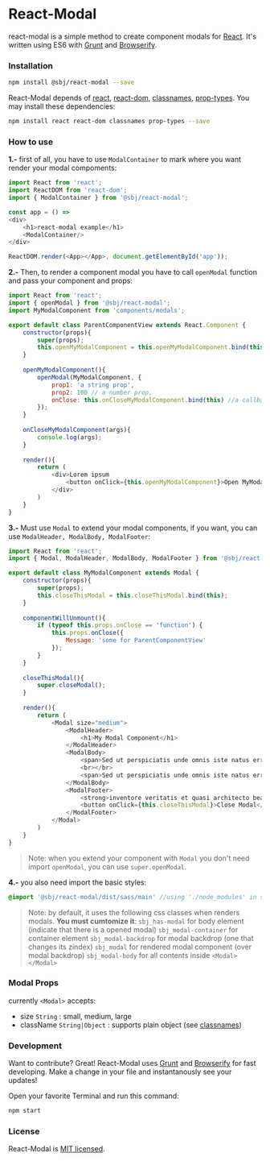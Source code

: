 # React-Modal
react-modal is a simple method to create component modals for [React](https://github.com/facebook/react). It's written using ES6 with  [Grunt](https://gruntjs.com/) and [Browserify](http://browserify.org/).

### Installation
```sh
npm install @sbj/react-modal --save
```
React-Modal depends of [react](https://github.com/facebook/react), [react-dom](https://github.com/facebook/react/tree/master/packages/react-dom), [classnames](https://github.com/JedWatson/classnames), [prop-types](https://github.com/facebook/prop-types). You may install these dependencies:
```sh
npm install react react-dom classnames prop-types --save
```
### How to use
**1.-** first of all, you have to use `ModalContainer` to mark where you want render your modal compoments:
```JavaScript
import React from 'react';
import ReactDOM from 'react-dom';
import { ModalContainer } from '@sbj/react-modal';

const app = () => 
<div>
    <h1>react-modal example</h1>
    <ModalContainer/>
</div>

ReactDOM.render(<App></App>, document.getElementById('app'));
```

**2.-** Then, to render a component modal you have to call `openModal` function and pass your component and props:
```JavaScript
import React from 'react';
import { openModal } from '@sbj/react-modal';
import MyModalComponent from 'components/modals';

export default class ParentComponentView extends React.Component {
    constructor(props){
        super(props);
        this.openMyModalComponent = this.openMyModalComponent.bind(this);
    }
    
    openMyModalComponent(){
        openModal(MyModalComponent, {
            prop1: 'a string prop',
            prop2: 100 // a number prop,
            onClose: this.onCloseMyModalComponent.bind(this) //a callback
        });
    }
    
    onCloseMyModalComponent(args){
        console.log(args);
    }
    
    render(){
        return (
            <div>Lorem ipsum
                <button onClick={this.openMyModalComponent}>Open MyModalComponent modal</button>
            </div>
        )
    }
}
```
**3.-** Must use `Modal` to extend your modal components, if you want, you can use `ModalHeader, ModalBody, ModalFooter`:
```JavaScript
import React from 'react';
import { Modal, ModalHeader, ModalBody, ModalFooter } from '@sbj/react-modal';

export default class MyModalComponent extends Modal {
    constructor(props){
        super(props);
        this.closeThisModal = this.closeThisModal.bind(this);
    }
    
    componentWillUnmount(){
        if (typeof this.props.onClose == 'function') {
            this.props.onClose({
                Message: 'some for ParentComponentView'
            });
        }
    }
    
    closeThisModal(){
        super.closeModal();
    }
    
    render(){
        return (
            <Modal size="medium">
                <ModalHeader>
                    <h1>My Modal Component</h1>
                </ModalHeader>
                <ModalBody>
                    <span>Sed ut perspiciatis unde omnis iste natus error sit voluptatem accusantium doloremque laudantium, totam rem aperiam, eaque ipsa quae ab illo inventore veritatis et quasi architecto beatae vitae dicta sunt explicabo.</span>
                    <br></br>
                    <span>Sed ut perspiciatis unde omnis iste natus error sit voluptatem accusantium doloremque laudantium, totam rem aperiam, eaque ipsa quae ab illo inventore veritatis et quasi architecto beatae vitae dicta sunt explicabo.</span>
                </ModalBody>
                <ModalFooter>
                    <strong>inventore veritatis et quasi architecto beatae vitae dicta sunt explicabo</strong>
                    <button onClick={this.closeThisModal}>Close Modal</button>
                </ModalFooter>
            </Modal>
        )
    }
}
```
>Note:
>when you extend your component with `Modal` you don't need import `openModal`, you can use `super.openModal`.

**4.-** you also need import the basic styles:
```scss
@import '@sbj/react-modal/dist/sass/main' //using './node_modules' in sass path
```
>Note:
>by default, it uses the following css classes when renders modals. **You must cumtomize it**:
> `sbj_has-modal` for body element (indicate that there is a opened modal)
> `sbj_modal-container` for container element
> `sbj_modal-backdrop` for modal backdrop (one that changes its zindex)
> `sbj_modal` for rendered modal component (over modal backdrop)
> `sbj_modal-body` for all contents inside `<Modal></Modal>`

### Modal Props
currently `<Modal>` accepts:
* size `String` :  small, medium, large
* className `String|Object` : supports plain object (see [classnames](https://github.com/JedWatson/classnames))

### Development
Want to contribute? Great!
React-Modal uses [Grunt](https://gruntjs.com/) and [Browserify](http://browserify.org/) for fast developing.
Make a change in your file and instantanously see your updates!

Open your favorite Terminal and run this command:
```sh
npm start
```

### License
React-Modal is [MIT licensed](https://github.com/SysopNecho/react-modal/blob/master/LICENSE).